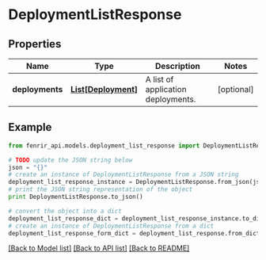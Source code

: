 # DeploymentListResponse


## Properties

Name | Type | Description | Notes
------------ | ------------- | ------------- | -------------
**deployments** | [**List[Deployment]**](Deployment.md) | A list of application deployments. | [optional] 

## Example

```python
from fenrir_api.models.deployment_list_response import DeploymentListResponse

# TODO update the JSON string below
json = "{}"
# create an instance of DeploymentListResponse from a JSON string
deployment_list_response_instance = DeploymentListResponse.from_json(json)
# print the JSON string representation of the object
print DeploymentListResponse.to_json()

# convert the object into a dict
deployment_list_response_dict = deployment_list_response_instance.to_dict()
# create an instance of DeploymentListResponse from a dict
deployment_list_response_form_dict = deployment_list_response.from_dict(deployment_list_response_dict)
```
[[Back to Model list]](../README.md#documentation-for-models) [[Back to API list]](../README.md#documentation-for-api-endpoints) [[Back to README]](../README.md)


